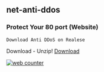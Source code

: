 ## net-anti-ddos
### Protect Your 80 port (Website)

 `Download Anti DDoS on Realese`
 
 Download - Unzip!
[Download](https://github.com/Geruays/net-anti-ddos/releases/tag/1.0)
<!-- hitwebcounter Code START -->
<a href="https://www.hitwebcounter.com" target="_blank">
<img src="https://hitwebcounter.com/counter/counter.php?page=7863169&style=0001&nbdigits=5&type=page&initCount=0" title="Free Counter" Alt="web counter"   border="0" /></a>     
